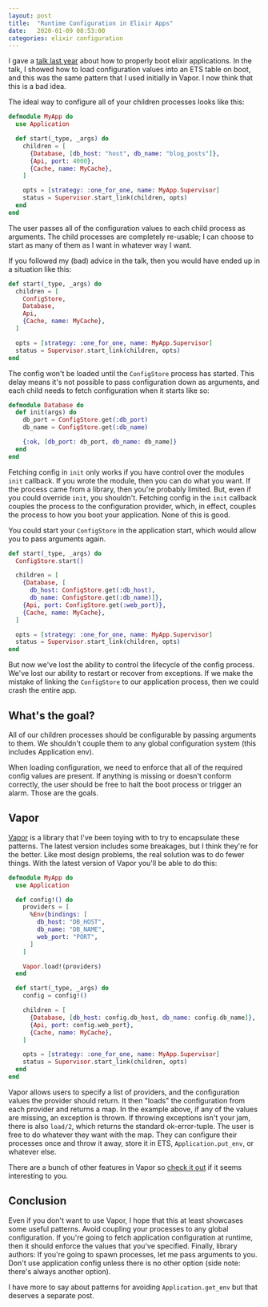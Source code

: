 ```yaml
---
layout: post
title:  "Runtime Configuration in Elixir Apps"
date:   2020-01-09 08:53:00
categories: elixir configuration
---
```


I gave a [talk last year](https://keathley.io/talks/stacking.html) about
how to properly boot elixir applications. In the talk, I showed how to load configuration values into an ETS table on boot, and this was the same pattern that I used initially in Vapor. I now think that this is a bad idea.

The ideal way to configure all of your children processes looks like this:

```elixir
defmodule MyApp do
  use Application

  def start(_type, _args) do
    children = [
      {Database, [db_host: "host", db_name: "blog_posts"]}, 
      {Api, port: 4000},
      {Cache, name: MyCache},
    ]

    opts = [strategy: :one_for_one, name: MyApp.Supervisor]
    status = Supervisor.start_link(children, opts)
  end
end
```

The user passes all of the configuration values to each child process as arguments. The child processes are completely re-usable; I can choose to start as many of them as I want in whatever way I want.

If you followed my (bad) advice in the talk, then you would have ended up in a situation like this:

```elixir
def start(_type, _args) do
  children = [
    ConfigStore,
    Database,
    Api,
    {Cache, name: MyCache},
  ]

  opts = [strategy: :one_for_one, name: MyApp.Supervisor]
  status = Supervisor.start_link(children, opts)
end
```

The config won't be loaded until the `ConfigStore` process has started.
This delay means it's not possible to pass configuration down as arguments, and each child needs to fetch configuration when it starts like so:

```elixir
defmodule Database do
  def init(args) do
    db_port = ConfigStore.get(:db_port)
    db_name = ConfigStore.get(:db_name)

    {:ok, [db_port: db_port, db_name: db_name]}
  end
end
```

Fetching config in `init` only works if you have control over the modules `init` callback. If you wrote the module, then you can do what you want. If the process came from a library, then you're probably limited. But, even if you could override `init`, you shouldn't. Fetching config in the `init` callback couples the process to the configuration provider, which, in effect, couples the process to how you boot your application. None of this is good.

You could start your `ConfigStore`  in the application start, which would allow you to pass arguments again.

```elixir
def start(_type, _args) do
  ConfigStore.start()

  children = [
    {Database, [
      db_host: ConfigStore.get(:db_host),
      db_name: ConfigStore.get(:db_name)]},
    {Api, port: ConfigStore.get(:web_port)},
    {Cache, name: MyCache},
  ]

  opts = [strategy: :one_for_one, name: MyApp.Supervisor]
  status = Supervisor.start_link(children, opts)
end
```

But now we've lost the ability to control the lifecycle of the config process. We've lost our ability to restart or recover from exceptions. If we make the mistake of linking the `ConfigStore` to our application process, then we could crash the entire app.

## What's the goal?

All of our children processes should be configurable by passing arguments to them. We shouldn't couple them to any global configuration system (this includes Application env).

When loading configuration, we need to enforce that all of the required
config values are present. If anything is missing or doesn't conform
correctly, the user should be free to halt the boot process or trigger an
alarm. Those are the goals.

## Vapor

[Vapor](https://github.com/keathley/vapor) is a library that I've been
toying with to try to encapsulate these patterns. The latest version includes some breakages, but I think they're for the better. Like most design problems, the real solution was to do fewer things. With the latest version of Vapor you'll be able to do this:

```elixir
defmodule MyApp do
  use Application

  def config!() do
    providers = [
      %Env{bindings: [
        db_host: "DB_HOST",
        db_name: "DB_NAME",
        web_port: "PORT",
      ]
    ]

    Vapor.load!(providers)
  end

  def start(_type, _args) do
    config = config!()

    children = [
      {Database, [db_host: config.db_host, db_name: config.db_name]}, 
      {Api, port: config.web_port},
      {Cache, name: MyCache},
    ]

    opts = [strategy: :one_for_one, name: MyApp.Supervisor]
    status = Supervisor.start_link(children, opts)
  end
end
```

Vapor allows users to specify a list of providers, and the configuration
values the provider should return. It then "loads" the configuration from
each provider and returns a map. In the example above, if
any of the values are missing, an exception is thrown. If throwing
exceptions isn't your jam, there is also `load/2`, which returns the
standard ok-error-tuple. The user is free to do whatever they want
with the map. They can configure their processes once and throw it away, store it in ETS, `Application.put_env`, or whatever else.

There are a bunch of other features in Vapor so [check it
out](https://github.com/keathley/vapor) if it seems interesting to you.

## Conclusion

Even if you don't want to use Vapor, I hope that this at least showcases
some useful patterns. Avoid coupling your processes to any global configuration. If you're going to fetch application configuration at
runtime, then it should enforce the values that you've specified. Finally,
library authors: If you're going to spawn processes, let me pass arguments to you. Don't use application config unless there is no other option (side note: there's always another option). 

I have more to say about patterns for avoiding `Application.get_env` but
that deserves a separate post.
